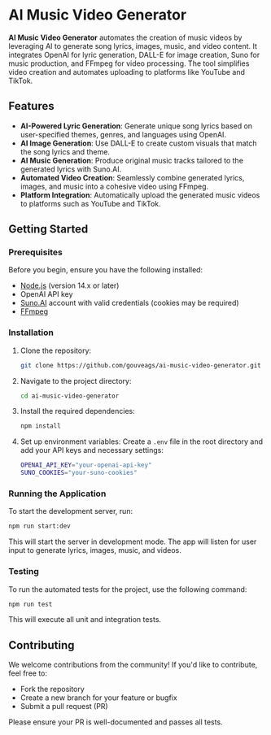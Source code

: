# AI Music Video Generator

**AI Music Video Generator** automates the creation of music videos by leveraging AI to generate song lyrics, images, music, and video content. It integrates OpenAI for lyric generation, DALL-E for image creation, Suno for music production, and FFmpeg for video processing. The tool simplifies video creation and automates uploading to platforms like YouTube and TikTok.

## Features
- **AI-Powered Lyric Generation**: Generate unique song lyrics based on user-specified themes, genres, and languages using OpenAI.
- **AI Image Generation**: Use DALL-E to create custom visuals that match the song lyrics and theme.
- **AI Music Generation**: Produce original music tracks tailored to the generated lyrics with Suno.AI.
- **Automated Video Creation**: Seamlessly combine generated lyrics, images, and music into a cohesive video using FFmpeg.
- **Platform Integration**: Automatically upload the generated music videos to platforms such as YouTube and TikTok.

## Getting Started

### Prerequisites
Before you begin, ensure you have the following installed:
- [Node.js](https://nodejs.org/) (version 14.x or later)
- OpenAI API key
- [Suno.AI](https://suno.com/) account with valid credentials (cookies may be required)
- [FFmpeg](https://ffmpeg.org/)

### Installation

1. Clone the repository:
   ```bash
   git clone https://github.com/gouveags/ai-music-video-generator.git
   ```

2. Navigate to the project directory:
   ```bash
   cd ai-music-video-generator
   ```

3. Install the required dependencies:
   ```bash
   npm install
   ```

4. Set up environment variables:
   Create a `.env` file in the root directory and add your API keys and necessary settings:
   ```bash
   OPENAI_API_KEY="your-openai-api-key"
   SUNO_COOKIES="your-suno-cookies"
   ```

### Running the Application

To start the development server, run:
```bash
npm run start:dev
```

This will start the server in development mode. The app will listen for user input to generate lyrics, images, music, and videos.

### Testing

To run the automated tests for the project, use the following command:
```bash
npm run test
```

This will execute all unit and integration tests.

## Contributing

We welcome contributions from the community! If you'd like to contribute, feel free to:
- Fork the repository
- Create a new branch for your feature or bugfix
- Submit a pull request (PR)

Please ensure your PR is well-documented and passes all tests.

